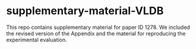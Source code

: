 # supplementary-material-VLDB
This repo contains supplementary material for paper ID 1278. We included the revised version of the Appendix and the material for reproducing the experimental evaluation.

